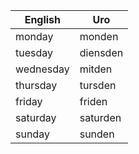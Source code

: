 | English | Uro        |
|-----------|----------|
| monday    | monden   |
| tuesday   | diensden |
| wednesday | mitden   |
| thursday  | tursden  |
| friday    | friden   |
| saturday  | saturden |
| sunday    | sunden   |

